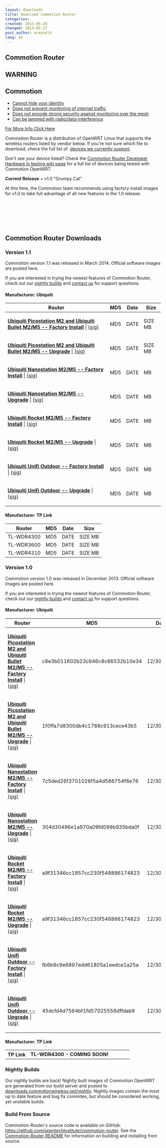 ```yaml
---
layout: downloads
title: Download Commotion Router
categories: 
created: 2013-06-28
changed: 2014-02-27
post_author: areynold
lang: en
---
```

  <h2>Commotion Router</h2>

<div class="warning-label">
<div class="warning-top">
<h2>WARNING</h2>
</div>

<div class="warning-bottom">
<h2>Commotion</h2>

<ul>
	<li><a href="/understanding-commotions-warning-label#anonymity">Cannot hide your identity</a></li>
	<li><a href="/understanding-commotions-warning-label#internet">Does not prevent monitoring of internet traffic</a></li>
	<li><a href="/understanding-commotions-warning-label#monitoring">Does not provide strong security against monitoring over the mesh</a></li>
	<li><a href="/understanding-commotions-warning-label#jamming">Can be jammed with radio/data-interference</a></li>
</ul>
<a href="/understanding-commotions-warning-label">For More Info Click Here</a></div>
</div>

<p>Commotion Router is a distribution of OpenWRT Linux that supports the wireless routers listed by vendor below. If you're not sure which file to download, check the full list of&nbsp; <a href="/docs/supported-devices">devices we currently support</a>.</p>

<p>Don't see your device listed? Check the <a href="https://wiki.commotionwireless.net/doku.php?id=hardware_in_testing">Commotion Router Developer Hardware in testing wiki page</a> for a full list of devices being tested with Commotion OpenWRT.</p>

<p><strong>Current Release</strong>&nbsp;= v1.0 "Grumpy Cat"</p>

<p>At this time, the Commotion team recommends using factory install images for v1.0 to take full advantage of all new features in the 1.0 release.</p>

<p>&nbsp;</p>

<p>&nbsp;</p>

<p>&nbsp;</p>

<h2>Commotion Router Downloads</h2>

<h3>Version 1.1</h3>
<p>Commotion version 1.1 was released in March 2014. Official software images are posted here.</p>

<p>If you are interested in trying the newest features of Commotion Router, check out our <a href="https://downloads.commotionwireless.net/nightly/ar71xx/">nightly builds</a> and <a href="/contact">contact us</a> for support questions.<br /></p>

<h4 id="ubiquity">Manufacturer: Ubiquiti</h4>
<div class="downloads-table">
<table class="files list" summary="Commotion OpenWRT Downloads by Manufacturer">
  <thead>
    <tr>
	<th scope="col">Router</th>
	<th scope="col">MD5</th>
	<th scope="col">Date</th>
	<th scope="col">Size</th>
    </tr>
  </thead>
  <tbody>
    <tr class="file odd">
	<td>
	<p><a href="http://downloads.commotionwireless.net/router/1.1/ar71xx/generic/openwrt-ar71xx-generic-ubnt-bullet-m-squashfs-factory.bin" title="openwrt-ar71xx-generic-ubnt-bullet-m-squashfs-factory.bin"><strong>Ubiquiti Picostation M2 and Ubiquiti Bullet M2/M5 -- Factory Install</strong></a> | <a class="signature" href="https://downloads.commotionwireless.net/router/1.1/ar71xx/generic/openwrt-ar71xx-generic-ubnt-bullet-m-squashfs-factory.bin.asc">(sig)</a></p>
	</td>
	<td>MD5</td>
	<td>DATE</td>
	<td>SIZE MB</td>
    </tr>
    <tr class="file even">
	<td class="rteleft">
	<p><a href="http://downloads.commotionwireless.net/router/1.1/ar71xx/generic/openwrt-ar71xx-generic-ubnt-bullet-m-squashfs-sysupgrade.bin" title="openwrt-ar71xx-generic-ubnt-bullet-m-squashfs-sysupgrade.bin"><strong>Ubiquiti Picostation M2 and Ubiquiti Bullet M2/M5 -- Upgrade</strong></a> | <a class="signature" href="https://downloads.commotionwireless.net/router/1.1/ar71xx/generic/openwrt-ar71xx-generic-ubnt-bullet-m-squashfs-sysupgrade.bin.asc">(sig)</a></p>
	</td>
	<td class="rteleft">MD5</td>
	<td class="rteleft">DATE</td>
	<td class="rteleft">SIZE MB</td>
    </tr>
    <tr class="file odd">
	<td class="rteleft">
	<p><a href="http://downloads.commotionwireless.net/router/1.1/ar71xx/generic/openwrt-ar71xx-generic-ubnt-nano-m-squashfs-factory.bin" title="openwrt-ar71xx-generic-ubnt-nano-m-squashfs-factory.bin"><strong>Ubiquiti Nanostation M2/M5 -- Factory Install</strong></a> | <a class="signature" href="https://downloads.commotionwireless.net/router/1.1/ar71xx/generic/openwrt-ar71xx-generic-ubnt-nano-m-squashfs-factory.bin.asc">(sig)</a></p>
	</td>
	<td class="rteleft">MD5</td>
	<td class="rteleft">DATE</td>
	<td class="rteleft"> MB</td>
    </tr>
    <tr class="file even">
	<td class="rteleft">
	<p><a href="http://downloads.commotionwireless.net/router/1.1/ar71xx/generic/openwrt-ar71xx-generic-ubnt-nano-m-squashfs-sysupgrade.bin" title="openwrt-ar71xx-generic-ubnt-nano-m-squashfs-sysupgrade.bin"><strong>Ubiquiti Nanostation M2/M5 -- Upgrade</strong></a> | <a class="signature" href="https://downloads.commotionwireless.net/router/1.1/ar71xx/generic/openwrt-ar71xx-generic-ubnt-nano-m-squashfs-sysupgrade.bin.asc">(sig)</a></p>
	</td>
	<td class="rteleft">MD5</td>
	<td class="rteleft">DATE</td>
	<td class="rteleft"> MB</td>
    </tr>
    <tr class="file odd">
	<td class="rteleft">
	<p><a href="http://downloads.commotionwireless.net/router/1.1/ar71xx/generic/openwrt-ar71xx-generic-ubnt-rocket-m-squashfs-factory.bin" title="openwrt-ar71xx-generic-ubnt-rocket-m-squashfs-factory.bin"><strong>Ubiquiti Rocket M2/M5 -- Factory Install</strong></a> | <a class="signature" href="https://downloads.commotionwireless.net/router/1.1/ar71xx/generic/openwrt-ar71xx-generic-ubnt-rocket-m-squashfs-factory.bin.asc">(sig)</a></p>
	</td>
	<td class="rteleft">MD5</td>
	<td class="rteleft">DATE</td>
	<td class="rteleft"> MB</td>
    </tr>
    <tr class="file odd">
	<td class="rteleft">
	<p><a href="http://downloads.commotionwireless.net/router/1.1/ar71xx/generic/openwrt-ar71xx-generic-ubnt-rocket-m-squashfs-sysupgrade.bin" title="openwrt-ar71xx-generic-ubnt-rocket-m-squashfs-sysupgrade.bin"><strong>Ubiquiti Rocket M2/M5 -- Upgrade</strong></a> | <a class="signature" href="https://downloads.commotionwireless.net/router/1.1/ar71xx/generic/openwrt-ar71xx-generic-ubnt-rocket-m-squashfs-sysupgrade.bin.asc">(sig)</a></p>
	</td>
	<td class="rteleft">MD5</td>
	<td class="rteleft">DATE</td>
	<td class="rteleft"> MB</td>
    </tr>
    <tr class="file even">
	<td class="rteleft">
	<p><a href="http://downloads.commotionwireless.net/router/1.1/ar71xx/generic/openwrt-ar71xx-generic-ubnt-unifi-outdoor-squashfs-factory.bin" title="openwrt-ar71xx-generic-ubnt-unifi-outdoor-squashfs-factory.bin"><strong>Ubiquiti Unifi Outdoor -- Factory Install</strong></a> | <a class="signature" href="https://downloads.commotionwireless.net/router/1.1/ar71xx/generic/openwrt-ar71xx-generic-ubnt-unifi-outdoor-squashfs-factory.bin.asc">(sig)</a></p>
	</td>
	<td class="rteleft">MD5</td>
	<td class="rteleft">DATE</td>
	<td class="rteleft"> MB</td>
    </tr>
    <tr class="file odd">
	<td class="rteleft">
	<p><a href="http://downloads.commotionwireless.net/router/1.1/ar71xx/generic/openwrt-ar71xx-generic-ubnt-unifi-outdoor-squashfs-sysupgrade.bin" title="openwrt-ar71xx-generic-ubnt-unifi-outdoor-squashfs-sysupgrade.bin"><strong>Ubiquiti Unifi Outdoor -- Upgrade</strong></a> | <a class="signature" href="https://downloads.commotionwireless.net/router/1.1/ar71xx/generic/openwrt-ar71xx-generic-ubnt-unifi-outdoor-squashfs-sysupgrade.bin.asc">(sig)</a></p>
	</td>
	<td class="rteleft">MD5</td>
	<td class="rteleft">DATE</td>
	<td class="rteleft"> MB</td>
    </tr>
  </tbody>
</table>
</div>
<h4 id="tplink">Manufacturer: TP Link</h4>
<div class="downloads-table">
<table class="files list" summary="Commotion OpenWRT Downloads by Manufacturer">
   <thead>
      <tr>
         <th scope="col">Router</th>
         <th scope="col">MD5</th>
         <th scope="col">Date</th>
         <th scope="col">Size</th>
      </tr>
  </thead>
  <tbody>
      <tr class="file even">
         <td class="rteleft">TL-WDR4300</td>
         <td class="rteleft">MD5</td>
         <td class="rteleft">DATE</td>
         <td class="rteleft">SIZE MB</td>
      </tr>
      <tr class="file odd">
         <td class="rteleft">TL-WDR3600</td>
         <td class="rteleft">MD5</td>
         <td class="rteleft">DATE</td>
         <td class="rteleft">SIZE MB</td>
      </tr>
      <tr class="file even">
         <td class="rteleft">TL-WDR4310</td>
         <td class="rteleft">MD5</td>
         <td class="rteleft">DATE</td>
         <td class="rteleft">SIZE MB</td>
      </tr>
  </tbody>
</table>
</div>


<h3>Version 1.0</h3>

<p>Commotion version 1.0 was released in December 2013. Official software images are posted here.</p>

<p>If you are interested in trying the newest features of Commotion Router, check out our <a href="https://downloads.commotionwireless.net/nightly/ar71xx/">nightly builds</a> and <a href="/contact">contact us</a> for support questions.<br /></p>

<h4 id="ubiquiti-1.0">Manufacturer: Ubiquiti</h4>
<div class="downloads-table">
<table class="files list" summary="Commotion OpenWRT Downloads by Manufacturer">
	<thead>
		<tr>
			<th scope="col">Router</th>
			<th scope="col">MD5</th>
			<th scope="col">Date</th>
			<th scope="col">Size</th>
		</tr>
	</thead>
	<tbody>
		<tr class="file odd">
			<td>
			<p><a href="http://downloads.commotionwireless.net/router/1.0/ar71xx/generic/openwrt-ar71xx-generic-ubnt-bullet-m-squashfs-factory.bin" title="openwrt-ar71xx-generic-ubnt-bullet-m-squashfs-factory.bin"><strong>Ubiquiti Picostation M2 and Ubiquiti Bullet M2/M5 -- Factory Install</strong></a> | <a class="signature" href="https://downloads.commotionwireless.net/router/1.0/ar71xx/generic/openwrt-ar71xx-generic-ubnt-bullet-m-squashfs-factory.bin.asc">(sig)</a></p>
			</td>
			<td>c8e3b011602b23c646c8c66532b10e34</td>
			<td>12/30/2013</td>
			<td>5.2 MB</td>
		</tr>
		<tr class="file even">
			<td class="rteleft">
			<p><a href="http://downloads.commotionwireless.net/router/1.0/ar71xx/generic/openwrt-ar71xx-generic-ubnt-bullet-m-squashfs-sysupgrade.bin" title="openwrt-ar71xx-generic-ubnt-bullet-m-squashfs-sysupgrade.bin"><strong>Ubiquiti Picostation M2 and Ubiquiti Bullet M2/M5 -- Upgrade</strong></a> | <a class="signature" href="https://downloads.commotionwireless.net/router/1.0/ar71xx/generic/openwrt-ar71xx-generic-ubnt-bullet-m-squashfs-sysupgrade.bin.asc">(sig)</a></p>
			</td>
			<td class="rteleft">1f0ffa7d8300db4c1788c913cece43b5</td>
			<td class="rteleft">12/30/2013</td>
			<td class="rteleft">5.2 MB</td>
		</tr>
		<tr class="file odd">
			<td class="rteleft">
			<p><a href="http://downloads.commotionwireless.net/router/1.0/ar71xx/generic/openwrt-ar71xx-generic-ubnt-nano-m-squashfs-factory.bin" title="openwrt-ar71xx-generic-ubnt-nano-m-squashfs-factory.bin"><strong>Ubiquiti Nanostation M2/M5 -- Factory Install</strong></a> | <a class="signature" href="https://downloads.commotionwireless.net/router/1.0/ar71xx/generic/openwrt-ar71xx-generic-ubnt-nano-m-squashfs-factory.bin.asc">(sig)</a></p>
			</td>
			<td class="rteleft">7c5ded26f3701026f5a4d586754f6e76</td>
			<td class="rteleft">12/30/2013</td>
			<td class="rteleft">5.2 MB</td>
		</tr>
		<tr class="file even">
			<td class="rteleft">
			<p><a href="http://downloads.commotionwireless.net/router/1.0/ar71xx/generic/openwrt-ar71xx-generic-ubnt-nano-m-squashfs-sysupgrade.bin" title="openwrt-ar71xx-generic-ubnt-nano-m-squashfs-sysupgrade.bin"><strong>Ubiquiti Nanostation M2/M5 -- Upgrade</strong></a> | <a class="signature" href="https://downloads.commotionwireless.net/router/1.0/ar71xx/generic/openwrt-ar71xx-generic-ubnt-nano-m-squashfs-sysupgrade.bin.asc">(sig)</a></p>
			</td>
			<td class="rteleft">304d30496e1a970a09fd099b935bda0f</td>
			<td class="rteleft">12/30/2013</td>
			<td class="rteleft">5.2 MB</td>
		</tr>
		<tr class="file odd">
			<td class="rteleft">
			<p><a href="http://downloads.commotionwireless.net/router/1.0/ar71xx/generic/openwrt-ar71xx-generic-ubnt-rocket-m-squashfs-factory.bin" title="openwrt-ar71xx-generic-ubnt-rocket-m-squashfs-factory.bin"><strong>Ubiquiti Rocket M2/M5 -- Factory Install</strong></a> | <a class="signature" href="https://downloads.commotionwireless.net/router/1.0/ar71xx/generic/openwrt-ar71xx-generic-ubnt-rocket-m-squashfs-factory.bin.asc">(sig)</a></p>
			</td>
			<td class="rteleft">a9f31346cc1857cc230f548886174823</td>
			<td class="rteleft">12/30/2013</td>
			<td class="rteleft">5.2 MB</td>
		</tr>
		<tr class="file odd">
			<td class="rteleft">
			<p><a href="http://downloads.commotionwireless.net/router/1.0/ar71xx/generic/openwrt-ar71xx-generic-ubnt-rocket-m-squashfs-sysupgrade.bin" title="openwrt-ar71xx-generic-ubnt-rocket-m-squashfs-sysupgrade.bin"><strong>Ubiquiti Rocket M2/M5 -- Upgrade</strong></a> | <a class="signature" href="https://downloads.commotionwireless.net/router/1.0/ar71xx/generic/openwrt-ar71xx-generic-ubnt-rocket-m-squashfs-sysupgrade.bin.asc">(sig)</a></p>
			</td>
			<td class="rteleft">a9f31346cc1857cc230f548886174823</td>
			<td class="rteleft">12/30/2013</td>
			<td class="rteleft">5.2 MB</td>
		</tr>
		<tr class="file even">
			<td class="rteleft">
			<p><a href="http://downloads.commotionwireless.net/router/1.0/ar71xx/generic/openwrt-ar71xx-generic-ubnt-unifi-outdoor-squashfs-factory.bin" title="openwrt-ar71xx-generic-ubnt-unifi-outdoor-squashfs-factory.bin"><strong>Ubiquiti Unifi Outdoor -- Factory Install</strong></a> | <a class="signature" href="https://downloads.commotionwireless.net/router/1.0/ar71xx/generic/openwrt-ar71xx-generic-ubnt-unifi-outdoor-squashfs-factory.bin.asc">(sig)</a></p>
			</td>
			<td class="rteleft">fb6b9c9e6897edd61805a1eedce1a25a</td>
			<td class="rteleft">12/30/2013</td>
			<td class="rteleft">5.2 MB</td>
		</tr>
		<tr class="file odd">
			<td class="rteleft">
			<p><a href="http://downloads.commotionwireless.net/router/1.0/ar71xx/generic/openwrt-ar71xx-generic-ubnt-unifi-outdoor-squashfs-sysupgrade.bin" title="openwrt-ar71xx-generic-ubnt-unifi-outdoor-squashfs-sysupgrade.bin"><strong>Ubiquiti Unifi Outdoor -- Upgrade</strong></a> | <a class="signature" href="https://downloads.commotionwireless.net/router/1.0/ar71xx/generic/openwrt-ar71xx-generic-ubnt-unifi-outdoor-squashfs-sysupgrade.bin.asc">(sig)</a></p>
			</td>
			<td class="rteleft">45dcfd4d7564bf1fd57025556dffdab9</td>
			<td class="rteleft">12/30/2013</td>
			<td class="rteleft">5.2 MB</td>
		</tr>
	</tbody>
</table>
</div>

<h4 id="tplink-1.0">Manufacturer: TP Link</h4>
<div class="downloads-table">
<table class="files list" summary="Commotion OpenWRT Downloads by Manufacturer">
  <tbody>
		<tr class="file even">
			<th class="rteleft" scope="row">TP Link</th>
			<td class="rteleft"><strong>TL-WDR4300 - COMING SOON!</strong></td>
			<td>&nbsp;</td>
			<td>&nbsp;</td>
			<td>&nbsp;</td>
		</tr>
	</tbody>
</table>
</div>

<h3 id="nightly">Nightly Builds</h3>
<p>Our nightly builds are back! Nightly built images of Commotion OpenWRT are generated from our build server and posted to <a href="http://downloads.commotionwireless.net/nightly/">downloads.commotionwireless.net/nightly</a>. Nightly images contain the most up to date feature and bug fix commites, but should be considered working, yet unstable builds.</p>

<h3 id="source">Build From Source</h3>
<p>Commotion-Router's source code is available on GitHub: <a href="https://github.com/opentechinstitute/commotion-router">https://github.com/opentechinstitute/commotion-router</a>. See the <a href="https://github.com/opentechinstitute/commotion-router#build--install">Commotion-Router README</a> for information on building and installing from source.</p>
